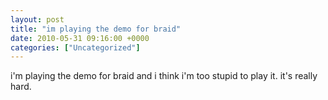 ```yaml
---
layout: post
title: "im playing the demo for braid"
date: 2010-05-31 09:16:00 +0000
categories: ["Uncategorized"]
---
```


i'm playing the demo for braid and i think i'm too stupid to play it. it's really hard.